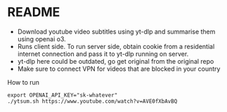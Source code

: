 # README

 - Download youtube video subtitles using yt-dlp and summarise them using openai o3.
 - Runs client side. To run server side, obtain cookie from a residential internet connection and pass it to yt-dlp running on server.
 - yt-dlp here could be outdated, go get original from the original repo
 - Make sure to connect VPN for videos that are blocked in your country

How to run

```
export OPENAI_API_KEY="sk-whatever"
./ytsum.sh https://www.youtube.com/watch?v=AVE0fXbAvBQ
```
